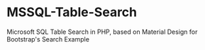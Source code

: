 # MSSQL-Table-Search
Microsoft SQL Table Search in PHP, based on Material Design for Bootstrap's Search Example
